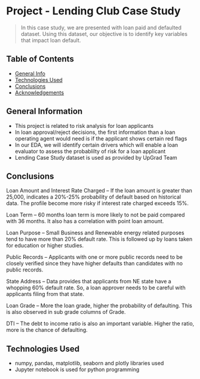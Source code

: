 # Project - Lending Club Case Study
> In this case study, we are presented with loan paid and defaulted dataset. Using this dataset, our objective is to identify key variables that impact loan default.


## Table of Contents
* [General Info](#general-information)
* [Technologies Used](#technologies-used)
* [Conclusions](#conclusions)
* [Acknowledgements](#acknowledgements)


## General Information
- This project is related to risk analysis for loan applicants
- In loan approval/reject decisions, the first information than a loan operating agent would need is if the applicant shows certain red flags
- In our EDA, we will identify certain drivers which will enable a loan evaluator to assess the probablilty of risk for a loan applicant
- Lending Case Study dataset is used as provided by UpGrad Team


## Conclusions
Loan Amount and Interest Rate Charged – If the loan amount is greater than 25,000, indicates a 20%-25% probability of default based on historical data. The profile become more risky if interest rate charged exceeds 15%.

Loan Term – 60 months loan term is more likely to not be paid compared with 36 months. It also has a correlation with point loan amount.

Loan Purpose – Small Business and Renewable energy related purposes tend to have more than 20% default rate. This is followed up by loans taken for education or higher studies.

Public Records – Applicants with one or more public records need to be closely verified since they have higher defaults than candidates with no public records.

State Address – Data provides that applicants from NE state have a whopping 60% default rate. So, a loan approver needs to be careful with applicants filing from that state.

Loan Grade – More the loan grade, higher the probability of defaulting. This is also observed in sub grade columns of Grade.

DTI – The debt to income ratio is also an important variable. Higher the ratio, more is the chance of defaulting.


<!-- You don't have to answer all the questions - just the ones relevant to your project. -->


## Technologies Used
- numpy, pandas, matplotlib, seaborn and plotly libraries used
- Jupyter notebook is used for python programming

